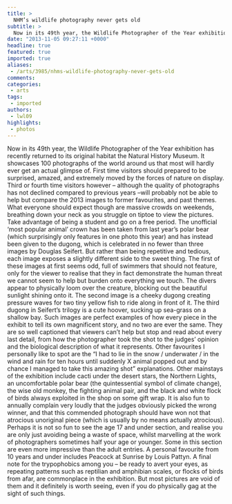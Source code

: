 ```yaml
---
title: >
  NHM’s wildlife photography never gets old
subtitle: >
  Now in its 49th year, the Wildlife Photographer of the Year exhibition has recently returned to its original habitat the Natural History Museum. It showcases 100 photographs of the world around us that most will hardly ever get an actual glimpse of.
date: "2013-11-05 09:27:11 +0000"
headline: true
featured: true
imported: true
aliases:
 - /arts/3985/nhms-wildlife-photography-never-gets-old
comments:
categories:
 - arts
tags:
 - imported
authors:
 - lwl09
highlights:
 - photos
---
```


Now in its 49th year, the Wildlife Photographer of the Year exhibition has recently returned to its original habitat the Natural History Museum. It showcases 100 photographs of the world around us that most will hardly ever get an actual glimpse of.
 First time visitors should prepared to be surprised, amazed, and extremely moved by the forces of nature on display. Third or fourth time visitors however – although the quality of photographs has not declined compared to previous years –will probably not be able to help but compare the 2013 images to former favourites, and past themes.
 What everyone should expect though are massive crowds on weekends, breathing down your neck as you struggle on tiptoe to view the pictures. Take advantage of being a student and go on a free period.
 The unofficial ‘most popular animal’ crown has been taken from last year’s polar bear (which surprisingly only features in one photo this year) and has instead been given to the dugong, which is celebrated in no fewer than three images by Douglas Seifert. But rather than being repetitive and tedious, each image exposes a slightly different side to the sweet thing.
 The first of these images at first seems odd, full of swimmers that should not feature, only for the viewer to realise that they in fact demonstrate the human threat we cannot seem to help but burden onto everything we touch. The divers appear to physically loom over the creature, blocking out the beautiful sunlight shining onto it. The second image is a cheeky dugong creating pressure waves for two tiny yellow fish to ride along in front of it. The third dugong in Seifert’s trilogy is a cute hoover, sucking up sea-grass on a shallow bay.
 Such images are perfect examples of how every piece in the exhibit to tell its own magnificent story, and no two are ever the same. They are so well captioned that viewers can’t help but stop and read about every last detail, from how the photographer took the shot to the judges’ opinion and the biological description of what it represents.
 Other favourites I personally like to spot are the “I had to lie in the snow / underwater / in the wind and rain for ten hours until suddenly X animal popped out and by chance I managed to take this amazing shot” explanations. Other mainstays of the exhibition include cacti under the desert stars, the Northern Lights, an uncomfortable polar bear (the quintessential symbol of climate change), the wise old monkey, the fighting animal pair, and the black and white flock of birds always exploited in the shop on some gift wrap.
 It is also fun to annually complain very loudly that the judges obviously picked the wrong winner, and that this commended photograph should have won not that atrocious unoriginal piece (which is usually by no means actually atrocious).
 Perhaps it is not so fun to see the age 17 and under section, and realise you are only just avoiding being a waste of space, whilst marvelling at the work of photographers sometimes half your age or younger. Some in this section are even more impressive than the adult entries. A personal favourite from 10 years and under includes Peacock at Sunrise by Louis Pattyn.
 A final note for the trypophobics among you – be ready to avert your eyes, as repeating patterns such as reptilian and amphibian scales, or flocks of birds from afar, are commonplace in the exhibition. But most pictures are void of them and it definitely is worth seeing, even if you do physically gag at the sight of such things.
